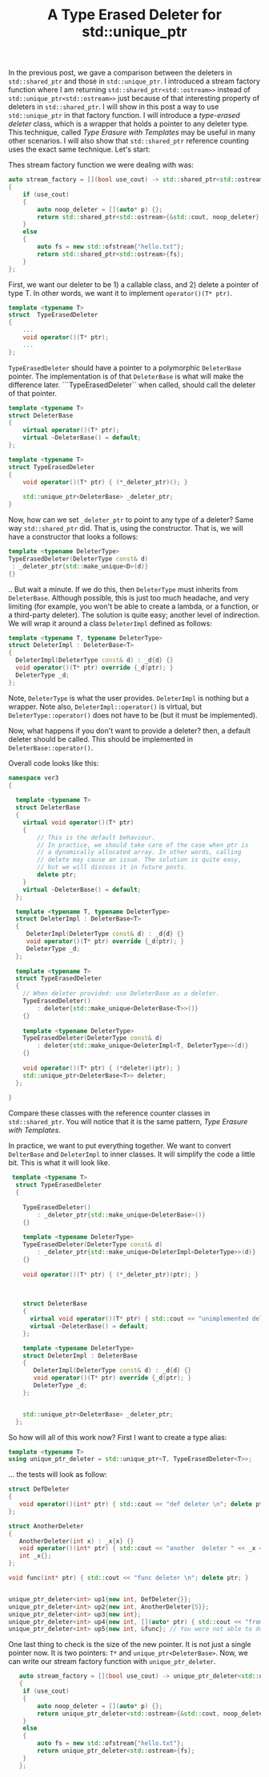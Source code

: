 ﻿---
layout: post
title: "A Type Erased Deleter for std::unique_ptr"
categories: C++
keywords: programming; C++
---


In the previous post, we gave a comparison between the deleters in ``std::shared_ptr`` and those in ``std::unique_ptr``.  I introduced a stream factory function where I am returning ``std::shared_ptr<std::ostream>>`` instead of ``std::unique_ptr<std::ostream>>`` just because of that interesting property of deleters in ``std::shared_ptr``.  I will show in this post a way to use ``std::unique_ptr`` in that factory function.  I will introduce a *type-erased deleter* class, which is a wrapper that holds a pointer to any deleter type.  This technique, called *Type Erasure with Templates* may be useful in many other scenarios.  I will also show that ``std::shared_ptr`` reference counting uses the exact same technique. Let's start: 

Thes stream factory function we were dealing with was: 
```cpp
auto stream_factory = [](bool use_cout) -> std::shared_ptr<std::ostream>
{     
    if (use_cout) 
    { 
        auto noop_deleter = [](auto* p) {}; 
        return std::shared_ptr<std::ostream>{&std::cout, noop_deleter}; 
    }
    else 
    { 
        auto fs = new std::ofstream{"hello.txt"}; 
        return std::shared_ptr<std::ostream>{fs};
    }
};
```


First, we want our deleter to be 1) a callable class, and 2) delete a pointer of type T. In other words, we want it to implement ``operator()(T* ptr)``. 

```cpp
template <typename T> 
struct  TypeErasedDeleter
{
	...
	void operator()(T* ptr); 
	...
}; 
```

``TypeErasedDeleter`` should have a pointer to a polymorphic ``DeleterBase`` pointer. The implementation is of that ``DeleterBase`` is what will make the difference later. ```TypeErasedDeleter`` when called, should call the deleter of that pointer. 

```cpp
template <typename T> 
struct DeleterBase
{ 
	virtual operator()(T* ptr); 
	virtual ~DeleterBase() = default; 
}; 

template <typename T> 
struct TypeErasedDeleter
{
	void operator()(T* ptr) { (*_deleter_ptr)(); }
	
	std::unique_ptr<DeleterBase> _deleter_ptr; 
} 
```

Now, how can we set ``_deleter_ptr`` to point to any type of a deleter? Same way ``std::shared_ptr`` did. That is, using the constructor.  That is, we will have a constructor that looks a follows: 

```cpp
template <typename DeleterType> 
TypeErasedDeleter(DeleterType const& d)
 : _deleter_ptr{std::make_unique<D>(d)}
{} 
```

.. But wait a minute. If we do this, then ``DeleterType`` must inherits from ``DeleterBase``.  Although possible, this is just too much headache, and very limiting (for example, you won't be able to create a lambda, or a function, or a third-party deleter).  The solution is quite easy; another level of indirection.  We will wrap it around a class ``DeleterImpl`` defined as follows: 

```cpp
template <typename T, typename DeleterType>
struct DeleterImpl : DeleterBase<T>
{
  DeleterImpl(DeleterType const& d) : _d{d} {} 
  void operator()(T* ptr) override {_d(ptr); } 
  DeleterType _d; 
};   
```

Note, ``DeleterType`` is what the user provides. ``DeleterImpl`` is nothing but a wrapper. Note also, ``DeleterImpl::operator()`` is virtual, but ``DeleterType::operator()`` does not have to be (but it must be implemented). 

Now, what happens if you don't want to provide a deleter? then, a default deleter should be called. This should be implemented in ``DeleterBase::operator()``. 

Overall code looks like this: 

```cpp
namespace ver3
{
  
  template <typename T>
  struct DeleterBase
  {
    virtual void operator()(T* ptr) 
    { 
        // This is the default behaviour. 
        // In practice, we should take care of the case when ptr is 
        // a dynamically allocated array. In other words, calling 
        // delete may cause an issue. The solution is quite easy, 
        // but we will discuss it in future posts. 
        delete ptr; 
    }
    virtual ~DeleterBase() = default;
  }; 

  template <typename T, typename DeleterType>
  struct DeleterImpl : DeleterBase<T>
  {
     DeleterImpl(DeleterType const& d) : _d{d} {} 
     void operator()(T* ptr) override {_d(ptr); } 
     DeleterType _d; 
  }; 
  
  template <typename T>
  struct TypeErasedDeleter
  {
    // When deleter provided: use DeleterBase as a deleter. 
    TypeErasedDeleter() 
        : deleter{std::make_unique<DeleterBase<T>>()}
    {} 
    
    template <typename DeleterType>
    TypeErasedDeleter(DeleterType const& d) 
        : deleter{std::make_unique<DeleterImpl<T, DeleterType>>(d)}
    {} 
    
    void operator()(T* ptr) { (*deleter)(ptr); }
    std::unique_ptr<DeleterBase<T>> deleter; 
  }; 
    
} 
```

Compare these classes with the reference counter classes in ``std::shared_ptr``. You will notice that it is the same pattern, *Type Erasure with Templates*. 

In practice, we want to put everything together. We want to convert ``DelterBase`` and ``DeleterImpl`` to inner classes.  It will simplify the code a little bit. This is what it will look like. 

```cpp
 template <typename T>
  struct TypeErasedDeleter
  {
    
    TypeErasedDeleter() 
        : _deleter_ptr{std::make_unique<DeleterBase>()}
    {} 
    
    template <typename DeleterType>
    TypeErasedDeleter(DeleterType const& d) 
        : _deleter_ptr{std::make_unique<DeleterImpl<DeleterType>>(d)}
    {} 
    
    void operator()(T* ptr) { (*_deleter_ptr)(ptr); }
    
     

    struct DeleterBase
    {
      virtual void operator()(T* ptr) { std::cout << "unimplemented deleter \n";  delete ptr; }
      virtual ~DeleterBase() = default;
    }; 

    template <typename DeleterType>
    struct DeleterImpl : DeleterBase
    {
       DeleterImpl(DeleterType const& d) : _d{d} {} 
       void operator()(T* ptr) override {_d(ptr); } 
       DeleterType _d; 
    };    


    std::unique_ptr<DeleterBase> _deleter_ptr; 
  }; 
```

So how will all of this work now? 
First I want to create a type alias: 

```cpp
template <typename T> 
using unique_ptr_deleter = std::unique_ptr<T, TypeErasedDeleter<T>>; 
```

... the tests will look as follow: 
```cpp
struct DefDeleter 
{
   void operator()(int* ptr) { std::cout << "def deleter \n"; delete ptr;  } 
}; 

struct AnotherDeleter 
{
   AnotherDeleter(int x) : _x{x} {}
   void operator()(int* ptr) { std::cout << "another  deleter " << _x << '\n'; delete ptr;  }
   int _x{}; 
};

void func(int* ptr) { std::cout << "func deleter \n"; delete ptr; }


unique_ptr_deleter<int> up1{new int, DefDeleter{}}; 
unique_ptr_deleter<int> up2{new int, AnotherDeleter{5}}; 
unique_ptr_deleter<int> up3{new int}; 
unique_ptr_deleter<int> up4{new int, [](auto* ptr) { std::cout << "from lambda \n"; delete ptr; }}; 
unique_ptr_deleter<int> up5{new int, &func}; // You were not able to do with std::unique_ptr. 

```

One last thing to check is the size of the new pointer. It is not just a single pointer now. It is two pointers: ``T*`` and ``unique_ptr<DeleterBase>``.   Now, we can write our stream factory function with ``unique_ptr_deleter``. 

```cpp
   auto stream_factory = [](bool use_cout) -> unique_ptr_deleter<std::ostream>
   {     
    if (use_cout) 
    { 
        auto noop_deleter = [](auto* p) {}; 
        return unique_ptr_deleter<std::ostream>{&std::cout, noop_deleter}; 
    }
    else 
    { 
        auto fs = new std::ofstream{"hello.txt"}; 
        return unique_ptr_deleter<std::ostream>{fs};
    }
   };
```

